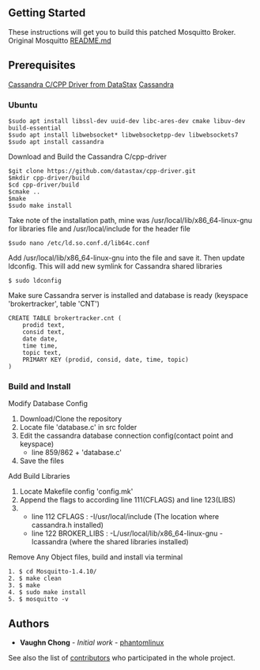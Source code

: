 
## Getting Started

These instructions will get you to build this patched Mosquitto Broker. Original Mosquitto [README.md](readme_mosquitto.md)

## Prerequisites

[Cassandra C/CPP Driver from DataStax](https://datastax.github.io/cpp-driver/)
[Cassandra](http://cassandra.apache.org/)
### Ubuntu
```
$sudo apt install libssl-dev uuid-dev libc-ares-dev cmake libuv-dev build-essential
$sudo apt install libwebsocket* libwebsocketpp-dev libwebsockets7
$sudo apt install cassandra
```

Download and Build the Cassandra C/cpp-driver
```
$git clone https://github.com/datastax/cpp-driver.git
$mkdir cpp-driver/build
$cd cpp-driver/build
$cmake ..
$make
$sudo make install
```
Take note of the installation path, mine was /usr/local/lib/x86_64-linux-gnu for libraries file and /usr/local/include for the header file
```
$sudo nano /etc/ld.so.conf.d/lib64c.conf
```
Add /usr/local/lib/x86_64-linux-gnu into the file and save it. Then update ldconfig. This will add new symlink for Cassandra shared libraries
```
$ sudo ldconfig
```

Make sure Cassandra server is installed and database is ready (keyspace 'brokertracker', table 'CNT')
```
CREATE TABLE brokertracker.cnt (
    prodid text,
    consid text,
    date date,
    time time,
    topic text,
    PRIMARY KEY (prodid, consid, date, time, topic)
)
```


### Build and Install

Modify Database Config
1. Download/Clone the repository
2. Locate file 'database.c' in src folder
3. Edit the cassandra database connection config(contact point and keyspace)
    - line 859/862 + 'database.c'
4. Save the files

Add Build Libraries

1. Locate Makefile config 'config.mk'
2. Append the flags to according line 111(CFLAGS) and line 123(LIBS)
3.  - line 112 CFLAGS : -I/usr/local/include (The location where cassandra.h installed)
    - line 122 BROKER_LIBS : -L/usr/local/lib/x86_64-linux-gnu -lcassandra (where the shared libraries installed)

Remove Any Object files, build and install via terminal
```
1. $ cd Mosquitto-1.4.10/
2. $ make clean
3. $ make
4. $ sudo make install
5. $ mosquitto -v
```

## Authors

* **Vaughn Chong** - *Initial work* - [phantomlinux](https://github.com/phantomlinux)

See also the list of [contributors](https://github.com/PaoloMissier/IoT-tracking/graphs/contributors) who participated in the whole project.
